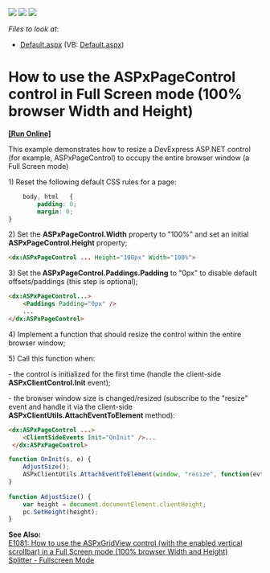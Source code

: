 <!-- default badges list -->
![](https://img.shields.io/endpoint?url=https://codecentral.devexpress.com/api/v1/VersionRange/128565602/13.1.4%2B)
[![](https://img.shields.io/badge/Open_in_DevExpress_Support_Center-FF7200?style=flat-square&logo=DevExpress&logoColor=white)](https://supportcenter.devexpress.com/ticket/details/T830634)
[![](https://img.shields.io/badge/📖_How_to_use_DevExpress_Examples-e9f6fc?style=flat-square)](https://docs.devexpress.com/GeneralInformation/403183)
<!-- default badges end -->
<!-- default file list -->
*Files to look at*:

* [Default.aspx](./CS/WebSite/Default.aspx) (VB: [Default.aspx](./VB/WebSite/Default.aspx))
<!-- default file list end -->
# How to use the ASPxPageControl control in Full Screen mode (100% browser Width and Height)
<!-- run online -->
**[[Run Online]](https://codecentral.devexpress.com/100/)**
<!-- run online end -->


<p>This example demonstrates how to resize a DevExpress ASP.NET control (for example, ASPxPageControl) to occupy the entire browser window (a Full Screen mode)</p><p>1) Reset the following default CSS rules for a page:</p>

```css
    body, html   {
        padding: 0;
        margin: 0;
}    
```

<p>2) Set the <strong>ASPxPageControl.Width</strong> property to "100%" and set an initial <strong>ASPxPageControl.Height</strong> property;</p>

```aspx
<dx:ASPxPageControl ... Height="100px" Width="100%">
```

<p> </p><p>3) Set the<strong> ASPxPageControl.Paddings.Padding</strong> to "0px" to disable default offsets/paddings (this step is optional);</p>

```aspx
<dx:ASPxPageControl...>
    <Paddings Padding="0px" />  
    ...
</dx:ASPxPageControl>
```

<p> </p><p>4) Implement a function that should resize the control within the entire browser window;</p><p>5) Call this function when:</p><p>- the control is initialized for the first time (handle the client-side <strong>ASPxClientControl.Init</strong> event);</p><p>- the browser window size is changed/resized (subscribe to the "resize" event and handle it via the client-side <strong>ASPxClientUtils.AttachEventToElement</strong> method):</p>

```aspx
<dx:ASPxPageControl ...>
    <ClientSideEvents Init="OnInit" />...
 </dx:ASPxPageControl>
```


```js
function OnInit(s, e) {
    AdjustSize();
    ASPxClientUtils.AttachEventToElement(window, "resize", function(evt) {AdjustSize();});
}
    
function AdjustSize() {
    var height = document.documentElement.clientHeight;
    pc.SetHeight(height);
}
```

<strong>See Also:<br />
</strong><a href="https://www.devexpress.com/Support/Center/p/E1081">E1081: How to use the ASPxGridView control (with the enabled vertical scrollbar) in a Full Screen mode (100% browser Width and Height)</a><br />
<a href="http://demos.devexpress.com/ASPxperienceDemos/Splitter/FullscreenMode.aspx"><u>Splitter - Fullscreen Mode</u></a>

<br/>


